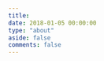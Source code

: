 ```yaml
---
title: 
date: 2018-01-05 00:00:00
type: "about"
aside: false
comments: false
---
```

<style type="text/css">
#post-cover {
  visibility: hidden;
}
</style>